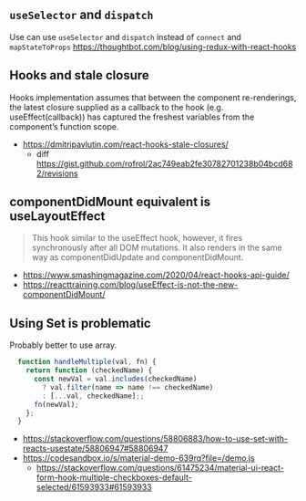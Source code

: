 ## `useSelector` and `dispatch`

Use can use `useSelector` and `dispatch` instead of `connect` and `mapStateToProps` https://thoughtbot.com/blog/using-redux-with-react-hooks

## Hooks and stale closure

Hooks implementation assumes that between the component re-renderings, the latest closure supplied as a callback to the hook (e.g. useEffect(callback)) has captured the freshest variables from the component’s function scope. 

- https://dmitripavlutin.com/react-hooks-stale-closures/
  - diff https://gist.github.com/rofrol/2ac749eab2fe30782701238b04bcd682/revisions

## componentDidMount equivalent is useLayoutEffect

>This hook similar to the useEffect hook, however, it fires synchronously after all DOM mutations. It also renders in the same way as componentDidUpdate and componentDidMount.

- https://www.smashingmagazine.com/2020/04/react-hooks-api-guide/
- https://reacttraining.com/blog/useEffect-is-not-the-new-componentDidMount/

## Using Set is problematic

Probably better to use array.

```javascript
  function handleMultiple(val, fn) {
    return function (checkedName) {
      const newVal = val.includes(checkedName)
        ? val.filter(name => name !== checkedName)
        : [...val, checkedName];;
      fn(newVal);
    };
  }
```

- https://stackoverflow.com/questions/58806883/how-to-use-set-with-reacts-usestate/58806947#58806947
- https://codesandbox.io/s/material-demo-639rq?file=/demo.js
  - https://stackoverflow.com/questions/61475234/material-ui-react-form-hook-multiple-checkboxes-default-selected/61593933#61593933
